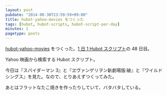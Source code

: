 ```yaml
---
layout: post
pubdate: "2014-08-30T23:59:59+09:00"
title: hubot-yahoo-movies をつくった
tags: [hubot, hubot-scripts, hubot-script-per-day]
minutes: 1
pagetype: posts
---
```

[hubot-yahoo-movies][gh:bouzuya/hubot-yahoo-movies] をつくった。[1 日 1 Hubot スクリプト][hubot-script-per-day]の 48 日目。

Yahoo 映画から検索する Hubot スクリプト。

今日は『スパイダーマン 3』と『ヱヴァンゲリヲン新劇場版:破』と『ワイルドシングス』を見た。なので、とりあえずつくってみた。

あとはフラットなたこ焼きを作ったりしていて、バタバタしている。

[gh:bouzuya/hubot-yahoo-movies]: https://github.com/bouzuya/hubot-yahoo-movies
[hubot-script-per-day]: http://blog.bouzuya.net/posts?tags=hubot-script-per-day
